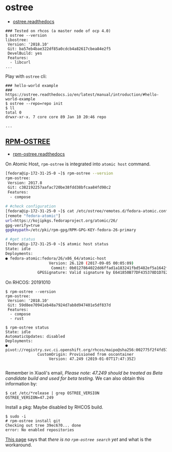 # ostree

* [ostree.readthedocs](https://ostree.readthedocs.io/en/latest/manual/introduction/)

```
### Tested on rhcos (a master node of ocp 4.0)
$ ostree --version
libostree:
 Version: '2018.10'
 Git: ba57eb4bae322df85a0cdcb4a82617cbea84e2f5
 DevelBuild: yes
 Features:
  - libcurl
...

```

Play with `ostree` cli:

```
### hello-world example
### https://ostree.readthedocs.io/en/latest/manual/introduction/#hello-world-example
$ ostree --repo=repo init
$ ll
total 0
drwxr-xr-x. 7 core core 89 Jan 10 20:46 repo

...

```

## [RPM-OSTREE](http://www.projectatomic.io/docs/os-updates/)

* [rpm-ostree.readthedocs](https://rpm-ostree.readthedocs.io/en/latest/)

On Atomic Host, <code>rpm-ostree</code> is integrated into <code>atomic host</code> command.

```sh
[fedora@ip-172-31-25-0 ~]$ rpm-ostree --version
rpm-ostree:
 Version: 2017.8
 Git: c382192257aafac720be38fdd38bfcaa84fd98c2
 Features:
  - compose

# #check configuration
[fedora@ip-172-31-25-0 ~]$ cat /etc/ostree/remotes.d/fedora-atomic.conf 
[remote "fedora-atomic"]
url=https://kojipkgs.fedoraproject.org/atomic/26/
gpg-verify=true
gpgkeypath=/etc/pki/rpm-gpg/RPM-GPG-KEY-fedora-26-primary

# #get status
[fedora@ip-172-31-25-0 ~]$ atomic host status
State: idle
Deployments:
● fedora-atomic:fedora/26/x86_64/atomic-host
                   Version: 26.120 (2017-09-05 00:05:09)
                    Commit: 0b0127864022dd6ffad1a183241fbd5482ef5a1642ff3c8751c2e6cae6070b1a
              GPGSignature: Valid signature by E641850B77DF435378D1D7E2812A6B4B64DAB85D

```

On RHCOS: 20191010

```
$ rpm-ostree --version
rpm-ostree:
 Version: '2018.10'
 Git: 59d8ee70941eb48a7924d7ab8d947401e5df837d
 Features:
  - compose
  - rust

$ rpm-ostree status
State: idle
AutomaticUpdates: disabled
Deployments:
● pivot://registry.svc.ci.openshift.org/rhcos/maipo@sha256:002775f2f4fd57eb2196dbfffa3303a30b4860a6d3ed80a0572dde28f0ad16cf
              CustomOrigin: Provisioned from oscontainer
                   Version: 47.249 (2019-01-07T17:47:35Z)


```

Remember in Xiaoli's email, _Please note: 47.249 should be treated as Beta candidate build and used for beta testing._
We can also obtain this information by:

```
$ cat /etc/*release | grep OSTREE_VERSION
OSTREE_VERSION=47.249

```

Install a pkg: Maybe disabled by RHCOS build.

```
$ sudo -i
# rpm-ostree install git
Checking out tree 39ec670... done
error: No enabled repositories

```

[This page](https://www.reddit.com/r/Fedora/comments/8mtuw6/fedora_atomic_workstation_is_there_a_way_to/) says that _there is no `rpm-ostree search` yet_ and what is the workaround.